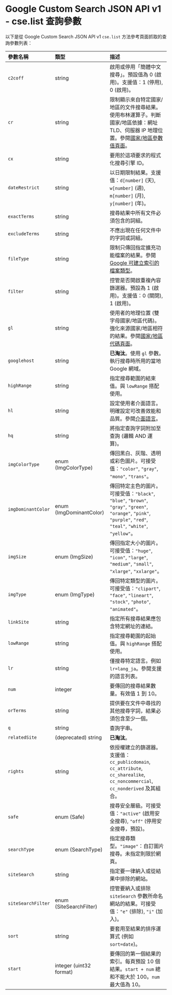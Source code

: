 # Google Custom Search JSON API v1 - cse.list 查詢參數

以下是從 Google Custom Search JSON API v1 `cse.list` 方法參考頁面抓取的查詢參數列表：

| 參數名稱         | 類型                 | 描述                                                                                                                               |
| :--------------- | :------------------- | :--------------------------------------------------------------------------------------------------------------------------------- |
| `c2coff`         | string               | 啟用或停用「簡體中文搜尋」。預設值為 0 (啟用)。支援值：1 (停用), 0 (啟用)。                                                              |
| `cr`             | string               | 限制顯示來自特定國家/地區的文件搜尋結果。使用布林運算子。判斷國家/地區依據：網址 TLD、伺服器 IP 地理位置。參閱[國家/地區參數值頁面](https://developers.google.com/custom-search/docs/xml_results#countryCollections)。 |
| `cx`             | string               | 要用於這項要求的程式化搜尋引擎 ID。                                                                                                |
| `dateRestrict`   | string               | 以日期限制結果。支援值：`d[number]` (天), `w[number]` (週), `m[number]` (月), `y[number]` (年)。                                           |
| `exactTerms`     | string               | 搜尋結果中所有文件必須包含的詞組。                                                                                                 |
| `excludeTerms`   | string               | 不應出現在任何文件中的字詞或詞組。                                                                                                 |
| `fileType`       | string               | 限制只傳回指定擴充功能檔案的結果。參閱 [Google 可建立索引的檔案類型](https://support.google.com/webmasters/answer/35287?hl=zh-Hant)。       |
| `filter`         | string               | 控管是否開啟重複內容篩選器。預設為 1 (啟用)。支援值：0 (關閉), 1 (啟用)。                                                                  |
| `gl`             | string               | 使用者的地理位置 (雙字母國家/地區代碼)。強化來源國家/地區相符的結果。參閱[國家/地區代碼頁面](https://developers.google.com/custom-search/docs/xml_results#countryCodes)。 |
| `googlehost`     | string               | **已淘汰**。使用 `gl` 參數。執行搜尋時所用的當地 Google 網域。                                                                         |
| `highRange`      | string               | 指定搜尋範圍的結束值。與 `lowRange` 搭配使用。                                                                                     |
| `hl`             | string               | 設定使用者介面語言。明確設定可改善效能和品質。參閱[介面語言](https://developers.google.com/custom-search/docs/xml_results#interfaceLanguages)。 |
| `hq`             | string               | 將指定查詢字詞附加至查詢 (邏輯 AND 運算)。                                                                                           |
| `imgColorType`   | enum (ImgColorType)  | 傳回黑白、灰階、透明或彩色圖片。可接受值：`"color"`, `"gray"`, `"mono"`, `"trans"`。                                                 |
| `imgDominantColor`| enum (ImgDominantColor)| 傳回特定主色的圖片。可接受值：`"black"`, `"blue"`, `"brown"`, `"gray"`, `"green"`, `"orange"`, `"pink"`, `"purple"`, `"red"`, `"teal"`, `"white"`, `"yellow"`。 |
| `imgSize`        | enum (ImgSize)       | 傳回指定大小的圖片。可接受值：`"huge"`, `"icon"`, `"large"`, `"medium"`, `"small"`, `"xlarge"`, `"xxlarge"`。                         |
| `imgType`        | enum (ImgType)       | 傳回特定類型的圖片。可接受值：`"clipart"`, `"face"`, `"lineart"`, `"stock"`, `"photo"`, `"animated"`。                                 |
| `linkSite`       | string               | 指定所有搜尋結果應包含特定網址的連結。                                                                                             |
| `lowRange`       | string               | 指定搜尋範圍的起始值。與 `highRange` 搭配使用。                                                                                     |
| `lr`             | string               | 僅搜尋特定語言。例如 `lr=lang_ja`。參閱支援的語言列表。                                                                              |
| `num`            | integer              | 要傳回的搜尋結果數量。有效值 1 到 10。                                                                                             |
| `orTerms`        | string               | 提供要在文件中尋找的其他搜尋字詞，結果必須包含至少一個。                                                                                   |
| `q`              | string               | 查詢字串。                                                                                                                         |
| `relatedSite`    | (deprecated) string  | **已淘汰**。                                                                                                                       |
| `rights`         | string               | 依授權建立的篩選器。支援值：`cc_publicdomain`, `cc_attribute`, `cc_sharealike`, `cc_noncommercial`, `cc_nonderived` 及其組合。              |
| `safe`           | enum (Safe)          | 搜尋安全層級。可接受值：`"active"` (啟用安全搜尋), `"off"` (停用安全搜尋，預設)。                                                           |
| `searchType`     | enum (SearchType)    | 指定搜尋類型。`"image"`：自訂圖片搜尋。未指定則限於網頁。                                                                               |
| `siteSearch`     | string               | 指定要一律納入或從結果中排除的網站。                                                                                               |
| `siteSearchFilter`| enum (SiteSearchFilter)| 控管要納入或排除 `siteSearch` 參數所命名網站的結果。可接受值：`"e"` (排除), `"i"` (加入)。                                                |
| `sort`           | string               | 要套用至結果的排序運算式 (例如 `sort=date`)。                                                                                      |
| `start`          | integer (uint32 format)| 要傳回的第一個結果的索引。每頁預設 10 個結果。`start + num` 總和不能大於 100。`num` 最大值為 10。                                         |